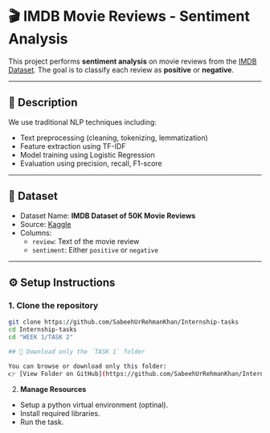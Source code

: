 # 🎬 IMDB Movie Reviews - Sentiment Analysis

This project performs **sentiment analysis** on movie reviews from the [IMDB Dataset](https://www.kaggle.com/datasets/lakshmi25npathi/imdb-dataset-of-50k-movie-reviews). The goal is to classify each review as **positive** or **negative**.

---

## 📝 Description

We use traditional NLP techniques including:
- Text preprocessing (cleaning, tokenizing, lemmatization)
- Feature extraction using TF-IDF
- Model training using Logistic Regression
- Evaluation using precision, recall, F1-score

---

## 📁 Dataset

- Dataset Name: **IMDB Dataset of 50K Movie Reviews**
- Source: [Kaggle](https://www.kaggle.com/datasets/lakshmi25npathi/imdb-dataset-of-50k-movie-reviews)
- Columns:
  - `review`: Text of the movie review
  - `sentiment`: Either `positive` or `negative`

---

## ⚙️ Setup Instructions

### 1. Clone the repository
```bash
git clone https://github.com/SabeehUrRehmanKhan/Internship-tasks
cd Internship-tasks
cd "WEEK 1/TASK 2"

## 📁 Download only the `TASK 1` folder

You can browse or download only this folder:
👉 [View Folder on GitHub](https://github.com/SabeehUrRehmanKhan/Internship-tasks/tree/main/WEEK%201/TASK%202)

```

2. **Manage Resources**
- Setup a python virtual environment (optinal).
- Install required libraries.
- Run the task. 
